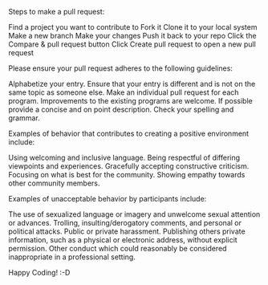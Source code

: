 Steps to make a pull request:

Find a project you want to contribute to
Fork it
Clone it to your local system
Make a new branch
Make your changes
Push it back to your repo
Click the Compare & pull request button
Click Create pull request to open a new pull request

Please ensure your pull request adheres to the following guidelines:

Alphabetize your entry.
Ensure that your entry is different and is not on the same topic as someone else.
Make an individual pull request for each program.
Improvements to the existing programs are welcome.
If possible provide a concise and on point description.
Check your spelling and grammar.

Examples of behavior that contributes to creating a positive environment include:

Using welcoming and inclusive language.
Being respectful of differing viewpoints and experiences.
Gracefully accepting constructive criticism.
Focusing on what is best for the community.
Showing empathy towards other community members.

Examples of unacceptable behavior by participants include:

The use of sexualized language or imagery and unwelcome sexual attention or advances.
Trolling, insulting/derogatory comments, and personal or political attacks.
Public or private harassment.
Publishing others private information, such as a physical or electronic address, without explicit permission.
Other conduct which could reasonably be considered inappropriate in a professional setting.

Happy Coding! :-D

